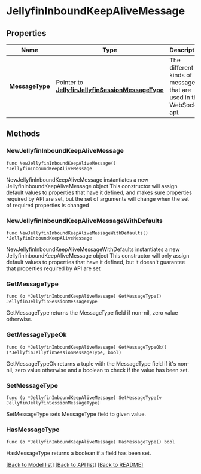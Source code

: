 # JellyfinInboundKeepAliveMessage

## Properties

Name | Type | Description | Notes
------------ | ------------- | ------------- | -------------
**MessageType** | Pointer to [**JellyfinJellyfinSessionMessageType**](JellyfinSessionMessageType.md) | The different kinds of messages that are used in the WebSocket api. | [optional] [readonly] [default to JELLYFINJELLYFINSESSIONMESSAGETYPE_KEEP_ALIVE]

## Methods

### NewJellyfinInboundKeepAliveMessage

`func NewJellyfinInboundKeepAliveMessage() *JellyfinInboundKeepAliveMessage`

NewJellyfinInboundKeepAliveMessage instantiates a new JellyfinInboundKeepAliveMessage object
This constructor will assign default values to properties that have it defined,
and makes sure properties required by API are set, but the set of arguments
will change when the set of required properties is changed

### NewJellyfinInboundKeepAliveMessageWithDefaults

`func NewJellyfinInboundKeepAliveMessageWithDefaults() *JellyfinInboundKeepAliveMessage`

NewJellyfinInboundKeepAliveMessageWithDefaults instantiates a new JellyfinInboundKeepAliveMessage object
This constructor will only assign default values to properties that have it defined,
but it doesn't guarantee that properties required by API are set

### GetMessageType

`func (o *JellyfinInboundKeepAliveMessage) GetMessageType() JellyfinJellyfinSessionMessageType`

GetMessageType returns the MessageType field if non-nil, zero value otherwise.

### GetMessageTypeOk

`func (o *JellyfinInboundKeepAliveMessage) GetMessageTypeOk() (*JellyfinJellyfinSessionMessageType, bool)`

GetMessageTypeOk returns a tuple with the MessageType field if it's non-nil, zero value otherwise
and a boolean to check if the value has been set.

### SetMessageType

`func (o *JellyfinInboundKeepAliveMessage) SetMessageType(v JellyfinJellyfinSessionMessageType)`

SetMessageType sets MessageType field to given value.

### HasMessageType

`func (o *JellyfinInboundKeepAliveMessage) HasMessageType() bool`

HasMessageType returns a boolean if a field has been set.


[[Back to Model list]](../README.md#documentation-for-models) [[Back to API list]](../README.md#documentation-for-api-endpoints) [[Back to README]](../README.md)


